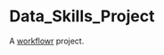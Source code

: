 # Data_Skills_Project

A [workflowr][] project.

[workflowr]: https://github.com/jdblischak/workflowr

